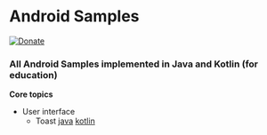 # Android Samples

[![Donate](https://img.shields.io/badge/Donate-PayPal-green.svg)](https://github.com/shellhub)

### All Android Samples implemented in Java and Kotlin (for education)

**Core topics**

- User interface
  * Toast [java](https://github.com/shellhub/Android/tree/master/java/Toasts) [kotlin](https://github.com/shellhub/Android/tree/master/kotlin/Toasts)
